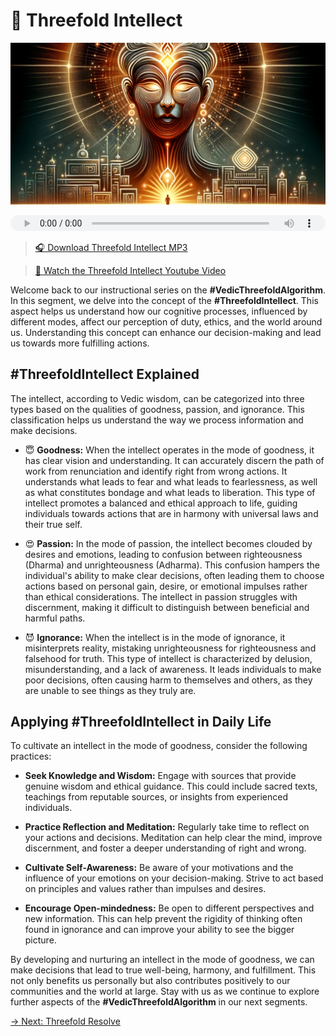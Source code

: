 # 🧐 Threefold Intellect

![Threefold Intellect](../img/ins-threefold-intellect.png)

<audio src="https://indra.team/audio/indra/threefold-intellect.mp3" controls style="width:100%;height:25px"></audio>

> [🎧 Download Threefold Intellect MP3](https://indra.team/audio/indra/threefold-intellect.mp3)

> [🍿 Watch the Threefold Intellect Youtube Video](https://youtu.be/ODZFgVGpz8E)

Welcome back to our instructional series on the **#VedicThreefoldAlgorithm**. In this segment, we delve into the concept of the **#ThreefoldIntellect**. This aspect helps us understand how our cognitive processes, influenced by different modes, affect our perception of duty, ethics, and the world around us. Understanding this concept can enhance our decision-making and lead us towards more fulfilling actions.

## #ThreefoldIntellect Explained

The intellect, according to Vedic wisdom, can be categorized into three types based on the qualities of goodness, passion, and ignorance. This classification helps us understand the way we process information and make decisions.

- 😇 **Goodness:** When the intellect operates in the mode of goodness, it has clear vision and understanding. It can accurately discern the path of work from renunciation and identify right from wrong actions. It understands what leads to fear and what leads to fearlessness, as well as what constitutes bondage and what leads to liberation. This type of intellect promotes a balanced and ethical approach to life, guiding individuals towards actions that are in harmony with universal laws and their true self.

- 😍 **Passion:** In the mode of passion, the intellect becomes clouded by desires and emotions, leading to confusion between righteousness (Dharma) and unrighteousness (Adharma). This confusion hampers the individual's ability to make clear decisions, often leading them to choose actions based on personal gain, desire, or emotional impulses rather than ethical considerations. The intellect in passion struggles with discernment, making it difficult to distinguish between beneficial and harmful paths.

- 😈 **Ignorance:** When the intellect is in the mode of ignorance, it misinterprets reality, mistaking unrighteousness for righteousness and falsehood for truth. This type of intellect is characterized by delusion, misunderstanding, and a lack of awareness. It leads individuals to make poor decisions, often causing harm to themselves and others, as they are unable to see things as they truly are.

## Applying #ThreefoldIntellect in Daily Life

To cultivate an intellect in the mode of goodness, consider the following practices:

- **Seek Knowledge and Wisdom:** Engage with sources that provide genuine wisdom and ethical guidance. This could include sacred texts, teachings from reputable sources, or insights from experienced individuals.

- **Practice Reflection and Meditation:** Regularly take time to reflect on your actions and decisions. Meditation can help clear the mind, improve discernment, and foster a deeper understanding of right and wrong.

- **Cultivate Self-Awareness:** Be aware of your motivations and the influence of your emotions on your decision-making. Strive to act based on principles and values rather than impulses and desires.

- **Encourage Open-mindedness:** Be open to different perspectives and new information. This can help prevent the rigidity of thinking often found in ignorance and can improve your ability to see the bigger picture.

By developing and nurturing an intellect in the mode of goodness, we can make decisions that lead to true well-being, harmony, and fulfillment. This not only benefits us personally but also contributes positively to our communities and the world at large. Stay with us as we continue to explore further aspects of the **#VedicThreefoldAlgorithm** in our next segments.

[→ Next: Threefold Resolve](threefold-resolve.md)
